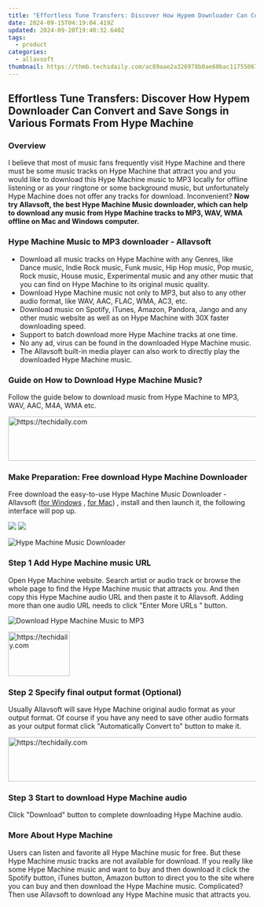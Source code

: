 ```yaml
---
title: "Effortless Tune Transfers: Discover How Hypem Downloader Can Convert and Save Songs in Various Formats From Hype Machine"
date: 2024-09-15T04:19:04.419Z
updated: 2024-09-20T19:40:32.640Z
tags:
  - product
categories:
  - allavsoft
thumbnail: https://thmb.techidaily.com/ac89aae2a326978b0ae60bac11755067574f83eed6bc1f4ab82f533632f5d39e.jpg
---
```


## Effortless Tune Transfers: Discover How Hypem Downloader Can Convert and Save Songs in Various Formats From Hype Machine

### Overview

I believe that most of music fans frequently visit Hype Machine and there must be some music tracks on Hype Machine that attract you and you would like to download this Hype Machine music to MP3 locally for offline listening or as your ringtone or some background music, but unfortunately Hype Machine does not offer any tracks for download. Inconvenient? **Now try Allavsoft, the best Hype Machine Music downloader, which can help to download any music from Hype Machine tracks to MP3, WAV, WMA offline on Mac and Windows computer.**

### Hype Machine Music to MP3 downloader - Allavsoft

* Download all music tracks on Hype Machine with any Genres, like Dance music, Indie Rock music, Funk music, Hip Hop music, Pop music, Rock music, House music, Experimental music and any other music that you can find on Hype Machine to its original music quality.
* Download Hype Machine music not only to MP3, but also to any other audio format, like WAV, AAC, FLAC, WMA, AC3, etc.
* Download music on Spotify, iTunes, Amazon, Pandora, Jango and any other music website as well as on Hype Machine with 30X faster downloading speed.
* Support to batch download more Hype Machine tracks at one time.
* No any ad, virus can be found in the downloaded Hype Machine music.
* The Allavsoft built-in media player can also work to directly play the downloaded Hype Machine music.

### Guide on How to Download Hype Machine Music?

Follow the guide below to download music from Hype Machine to MP3, WAV, AAC, M4A, WMA etc.

<!-- affiliate ads begin -->
<a href="https://appsumo.8odi.net/c/5597632/2105864/7443" target="_top" id="2105864">
  <img src="//a.impactradius-go.com/display-ad/7443-2105864" border="0" alt="https://techidaily.com" width="728" height="90"/>
</a>
<img height="0" width="0" src="https://appsumo.8odi.net/i/5597632/2105864/7443" style="position:absolute;visibility:hidden;" border="0" />
<!-- affiliate ads end -->

### Make Preparation: Free download Hype Machine Downloader

Free download the easy-to-use Hype Machine Music Downloader - Allavsoft ([for Windows](https://tools.techidaily.com/allavsoft/products/) , [for Mac](https://tools.techidaily.com/allavsoft/products/)) , install and then launch it, the following interface will pop up.

[![](https://www.allavsoft.com/how-to/../images/how-to/free-download-win.jpg)](https://tools.techidaily.com/allavsoft/products/) [![](https://www.allavsoft.com/how-to/../images/how-to/free-download-mac.jpg)](https://tools.techidaily.com/allavsoft/products/)

![Hype Machine Music Downloader](https://www.allavsoft.com/how-to/../images/allavsoft/screen-shot-600.jpg)

### Step 1 Add Hype Machine music URL

Open Hype Machine website. Search artist or audio track or browse the whole page to find the Hype Machine music that attracts you. And then copy this Hype Machine audio URL and then paste it to Allavsoft. Adding more than one audio URL needs to click "Enter More URLs " button.

![Download Hype Machine Music to MP3](https://www.allavsoft.com/how-to/../images/how-to/download-rtmp-video/download-rtmp-video.jpg)

<!-- affiliate ads begin -->
<a href="https://aligracehair.sjv.io/c/5597632/2135365/19272" target="_top" id="2135365">
  <img src="//a.impactradius-go.com/display-ad/19272-2135365" border="0" alt="https://techidaily.com" width="125" height="90"/>
</a>
<img height="0" width="0" src="https://aligracehair.sjv.io/i/5597632/2135365/19272" style="position:absolute;visibility:hidden;" border="0" />
<!-- affiliate ads end -->

### Step 2 Specify final output format (Optional)

Usually Allavsoft will save Hype Machine original audio format as your output format. Of course if you have any need to save other audio formats as your output format click "Automatically Convert to" button to make it.

<!-- affiliate ads begin -->
<a href="https://appsumo.8odi.net/c/5597632/2151889/7443" target="_top" id="2151889">
  <img src="//a.impactradius-go.com/display-ad/7443-2151889" border="0" alt="https://techidaily.com" width="728" height="90"/>
</a>
<img height="0" width="0" src="https://appsumo.8odi.net/i/5597632/2151889/7443" style="position:absolute;visibility:hidden;" border="0" />
<!-- affiliate ads end -->

### Step 3 Start to download Hype Machine audio

Click "Download" button to complete downloading Hype Machine audio.

### More About Hype Machine

Users can listen and favorite all Hype Machine music for free. But these Hype Machine music tracks are not available for download. If you really like some Hype Machine music and want to buy and then download it click the Spotify button, iTunes button, Amazon button to direct you to the site where you can buy and then download the Hype Machine music. Complicated? Then use Allavsoft to download any Hype Machine music that attracts you.

<ins class="adsbygoogle"
     style="display:block"
     data-ad-format="autorelaxed"
     data-ad-client="ca-pub-7571918770474297"
     data-ad-slot="1223367746"></ins>

<ins class="adsbygoogle"
     style="display:block"
     data-ad-client="ca-pub-7571918770474297"
     data-ad-slot="8358498916"
     data-ad-format="auto"
     data-full-width-responsive="true"></ins>



